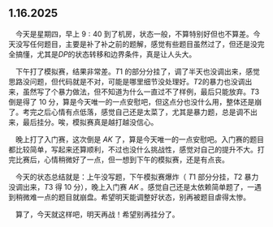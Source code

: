 ## 1.16.2025

&emsp;今天是星期四，早上 $9:40$ 到了机房，状态一般，不算特别好但也不算差。今天没写任何题目，主要是补了补之前的题解，感觉有些题目虽然过了，但还是没完全搞懂，尤其是$DP$的状态转移和边界条件，真是让人头大。

&emsp;下午打了模拟赛，结果非常差。$T1$ 的部分分挂了，调了半天也没调出来，感觉思路没问题，但代码就是不对，可能是哪里细节没处理好。$T2$的暴力也没调出来，虽然写了个暴力做法，但不知道为什么一直过不了样例，最后只能放弃。$T3$ 倒是得了 $10$ 分，算是今天唯一的一点安慰吧，但这点分也没什么用，整体还是崩了。考完之后心情有点低落，感觉自己还是太菜了，尤其是暴力题，总是调不出来，最后挂分。唉，模拟赛真是越打越没信心。

&emsp;晚上打了入门赛，这次倒是 $AK$ 了，算是今天唯一的一点安慰吧。入门赛的题目都比较简单，写起来还算顺利，不过也没什么挑战性，感觉对自己的提升不大。打完比赛后，心情稍微好了一点，但一想到下午的模拟赛，还是有点丧。

&emsp;今天的状态总结就是：上午没写题，下午模拟赛爆炸（ $T1$ 部分分挂，$T2$ 暴力没调出来，$T3$ 得 $10$ 分），晚上入门赛 $AK$ 。感觉自己还是太依赖简单题了，一遇到稍微难一点的题目就崩盘。希望明天能调整好状态，别再被题目虐得太惨。

&emsp;算了，今天就这样吧，明天再战！希望别再挂分了。